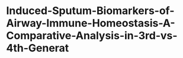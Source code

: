 # Induced-Sputum-Biomarkers-of-Airway-Immune-Homeostasis-A-Comparative-Analysis-in-3rd-vs-4th-Generat